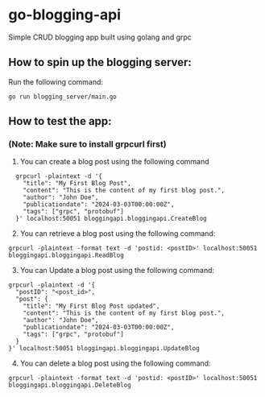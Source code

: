 # go-blogging-api

Simple CRUD blogging app built using golang and grpc

## How to spin up the blogging server:

Run the following command:

```
go run blogging_server/main.go
```

## How to test the app:
### (Note: Make sure to install grpcurl first)

1. You can create a blog post using the following command

```
  grpcurl -plaintext -d '{
    "title": "My First Blog Post",
    "content": "This is the content of my first blog post.",
    "author": "John Doe",
    "publicationdate": "2024-03-03T00:00:00Z",
    "tags": ["grpc", "protobuf"]
  }' localhost:50051 bloggingapi.bloggingapi.CreateBlog
```


2. You can retrieve a blog post using the following command:

```
grpcurl -plaintext -format text -d 'postid: <postID>' localhost:50051 bloggingapi.bloggingapi.ReadBlog
```

3. You can Update a blog post using the following command:

```
grpcurl -plaintext -d '{
  "postID": "<post_id>",
  "post": {
    "title": "My First Blog Post updated",
    "content": "This is the content of my first blog post.",
    "author": "John Doe",
    "publicationdate": "2024-03-03T00:00:00Z",
    "tags": ["grpc", "protobuf"]
  }
}' localhost:50051 bloggingapi.bloggingapi.UpdateBlog
```

4. You can delete a blog post using the following command:

```
grpcurl -plaintext -format text -d 'postid: <postID>' localhost:50051 bloggingapi.bloggingapi.DeleteBlog
```
